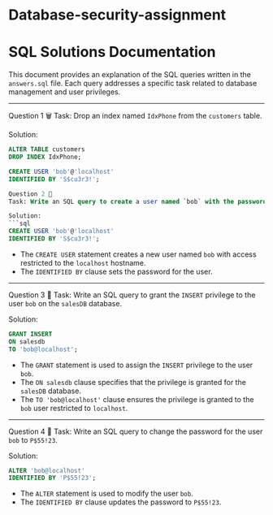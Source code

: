 # Database-security-assignment
# SQL Solutions Documentation

This document provides an explanation of the SQL queries written in the `answers.sql` file. Each query addresses a specific task related to database management and user privileges.

---
Question 1 🗑️
Task: Drop an index named `IdxPhone` from the `customers` table.

Solution:
```sql
ALTER TABLE customers
DROP INDEX IdxPhone;

CREATE USER 'bob'@'localhost'
IDENTIFIED BY 'S$cu3r3!';

Question 2 👤
Task: Write an SQL query to create a user named `bob` with the password `S$cu3r3!`, restricted to the `localhost` hostname.

Solution:
```sql
CREATE USER 'bob'@'localhost'
IDENTIFIED BY 'S$cu3r3!';
```
- The `CREATE USER` statement creates a new user named `bob` with access restricted to the `localhost` hostname.
- The `IDENTIFIED BY` clause sets the password for the user.

---
Question 3 🔑
Task: Write an SQL query to grant the `INSERT` privilege to the user `bob` on the `salesDB` database.

Solution:
```sql
GRANT INSERT
ON salesdb
TO 'bob@localhost';
```
- The `GRANT` statement is used to assign the `INSERT` privilege to the user `bob`.
- The `ON salesdb` clause specifies that the privilege is granted for the `salesDB` database.
- The `TO 'bob@localhost'` clause ensures the privilege is granted to the `bob` user restricted to `localhost`.

---
Question 4 🔐
Task: Write an SQL query to change the password for the user `bob` to `P$55!23`.

Solution:
```sql
ALTER 'bob@localhost' 
IDENTIFIED BY 'P$55!23';
```
- The `ALTER` statement is used to modify the user `bob`.
- The `IDENTIFIED BY` clause updates the password to `P$55!23`.
